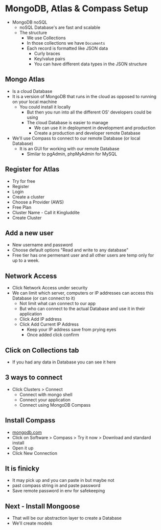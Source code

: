 # MongoDB, Atlas & Compass Setup
* MongoDB noSQL
    - noSQL Database's are fast and scalable
    - The structure
        + We use Collections
        + In those collections we have `Documents`
        + Each record is formatted like JSON data
            * Curly braces
            * Key/value pairs
            * You can have different data types in the JSON structure

## Mongo Atlas
* Is a cloud Database
* It is a version of MongoDB that runs in the cloud as opposed to running on your local machine
    - You could install it locally
        + But then you run into all the different OS' developers could be using
        + The cloud Database is easier to manage
            * We can use it in deployment in development and production
            * Create a production and developer remote Database
* We'll use Compass to connect to our remote Database (or local Database)
    - It is an GUI for working with our remote Database
        + Similar to pgAdmin, phpMyAdmin for MySQL

## Register for Atlas
* Try for free
* Register
* Login
* Create a cluster
* Choose a Provider (AWS)
* Free Plan
* Cluster Name - Call it Kingluddite
* Create Cluster

## Add a new user
* New username and password
* Choose default options "Read and write to any database"
* Free tier has one permenant user and all other users are temp only for up to a week.

## Network Access
* Click Network Access under security
* We can limit which server, computers or IP addresses can access this Database (or can connect to it)
    - Not limit what can connect to our app
    - But who can connect to the actual Database and use it in their application
    - Click Add IP address
    - Click Add Current IP Address
        + Keep your IP address save from prying eyes
        + Once added click confirm

## Click on Collections tab
* If you had any data in Database you can see it here

## 3 ways to connect
* Click Clusters > Connect
    - Connect with mongo shell
    - Connect your application
    - Connect using MongoDB Compass

## Install Compass
* [mongodb.com](https://www.mongodb.com/)
* Click on Software > Compass > Try it now > Download and standard install
* Open it up
* Click New Connection 

## It is finicky
* It may pick up and you can paste in but maybe not
* past compass string in and paste password
* Save remote password in env for safekeeping

## Next - Install Mongoose
* That will be our abstraction layer to create a Database
* We'll create models
